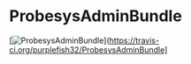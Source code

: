 ProbesysAdminBundle
===================

[![ProbesysAdminBundle](https://travis-ci.org/purplefish32/ProbesysAdminBundle.png)](https://travis-ci.org/purplefish32/ProbesysAdminBundle]
